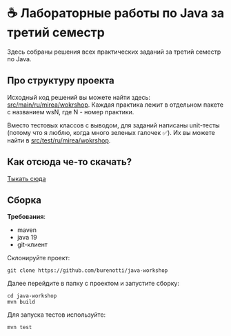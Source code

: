 # ☕️ Лабораторные работы по Java за третий семестр

Здесь собраны решения всех практических заданий за третий семестр по Java.

## Про структуру проекта

Исходный код решений вы можете найти здесь: [src/main/ru/mirea/wokrshop](https://github.com/burenotti/java-workshop/tree/master/src/main/java/ru/mirea/workshop).
Каждая практика лежит в отдельном пакете с названием wsN, где N - номер практики.

Вместо тестовых классов с выводом, для заданий написаны unit-тесты (потому что я люблю, когда много зеленых галочек ✅). 
Их вы можете найти в [src/test/ru/mirea/wokrshop](https://github.com/burenotti/java-workshop/tree/master/src/test/java/ru/mirea/workshop).

## Как отсюда че-то скачать?

[Тыкать сюда](https://github.com/burenotti/java-workshop/archive/refs/heads/master.zip)

## Сборка
**Требования**:
  - maven 
  - java 19
  - git-клиент

Склонируйте проект:

```shell
git clone https://github.com/burenotti/java-workshop
```

Далее перейдите в папку с проектом и запустите сборку:

```shell
cd java-workshop
mvn build
```

Для запуска тестов используйте:
```shell
mvn test
```
